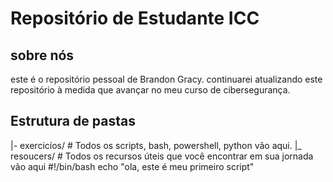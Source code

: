 # Repositório de Estudante ICC
## sobre nós 
este é o repositório pessoal de Brandon Gracy.
continuarei atualizando este repositório à medida que avançar no meu curso de cibersegurança.
## Estrutura de pastas
|- exercicíos/ # Todos os scripts, bash, powershell, python vão aqui.
|_ resoucers/ # Todos os recursos úteis que você encontrar em sua jornada vão aqui
#!/bin/bash
echo "ola, este é meu primeiro script"
